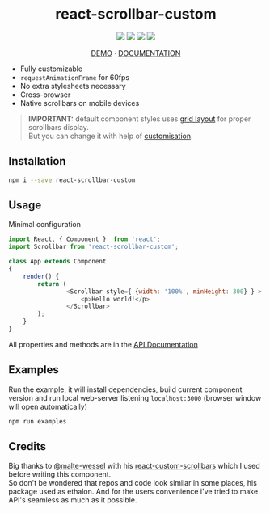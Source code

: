 <h1 align="center">react-scrollbar-custom</h1>
<p align="center">
<a href="https://www.npmjs.com/package/react-scrollbar-custom"><img src="https://img.shields.io/badge/npm-react--scrollbar--custom-brightgreen.svg" /></a>
<a href="https://www.npmjs.com/package/react-scrollbar-custom"><img src="https://img.shields.io/npm/l/react-scrollbar-custom.svg" /></a>
<a href="https://www.npmjs.com/package/react-scrollbar-custom"><img src="https://img.shields.io/npm/v/react-scrollbar-custom.svg" /></a>
<a href="https://www.npmjs.com/package/react-scrollbar-custom"><img src="https://img.shields.io/npm/dt/react-scrollbar-custom.svg" /></a>
<a></a>
</p>
<p align="center">
    <a href="https://xobotyi.github.io/react-scrollbars-custom/">DEMO</a> · <a href="https://github.com/xobotyi/react-scrollbars-custom/tree/master/docs">DOCUMENTATION</a>
</p>

* Fully customizable
* `requestAnimationFrame` for 60fps
* No extra stylesheets necessary
* Cross-browser
* Native scrollbars on mobile devices

>**IMPORTANT:** default component styles uses [grid layout](https://developer.mozilla.org/docs/Web/CSS/CSS_Grid_Layout/Basic_Concepts_of_Grid_Layout) for proper scrollbars display.  
>But you can change it with help of [customisation](https://github.com/xobotyi/react-scrollbars-custom/tree/master/docs/CUSTOMISATION.md). 

## Installation
```bash
npm i --save react-scrollbar-custom
```

## Usage
Minimal configuration
```javascript
import React, { Component }  from 'react';
import Scrollbar from 'react-scrollbar-custom';

class App extends Component
{
    render() {
        return (
                <Scrollbar style={ {width: '100%', minHeight: 300} } >
                    <p>Hello world!</p>
                </Scrollbar>
        );
    }
}
```
All properties and methods are in the [API Documentation](https://github.com/xobotyi/react-scrollbars-custom/tree/master/docs/API.md)

## Examples
Run the example, it will install dependencies, build current component version and run local web-server listening `localhost:3000` (browser window will open automatically)
```bash
npm run examples
```

## Credits
Big thanks to [@malte-wessel](https://github.com/malte-wessel) with his [react-custom-scrollbars](https://github.com/malte-wessel/react-custom-scrollbars) which I used before writing this component.  
So don't be wondered that repos and code look similar in some places, his package used as ethalon. And for the users convenience i've tried to make API's seamless as much as it possible.
